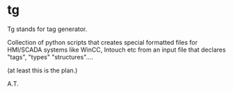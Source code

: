 # tg

Tg stands for tag generator.

Collection of python scripts that creates 
special formatted files 
for HMI/SCADA systems like WinCC, Intouch etc from an input file 
that declares "tags", "types" "structures"....

(at least this is the plan.)

A.T.
